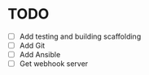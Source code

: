 # TODO
- [ ] Add testing and building scaffolding
- [ ] Add Git
- [ ] Add Ansible
- [ ] Get webhook server